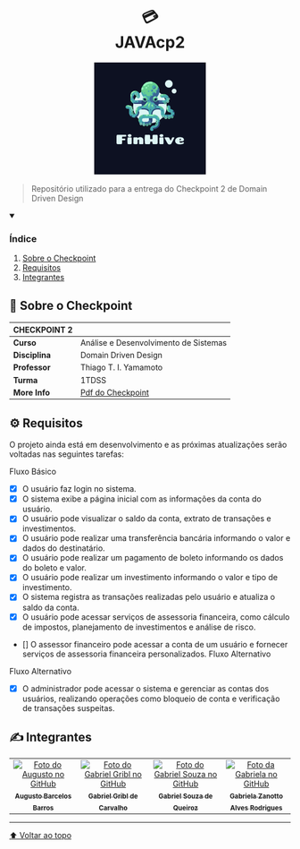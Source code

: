 <h1 align="center">
💳<br>JAVAcp2
</h1>
 
<p align="center">
<img src="GFX/logo/logo.png" alt="exemplo imagem" width=200>
</p>

> Repositório utilizado para a entrega do Checkpoint 2 de Domain Driven Design

<details open>
  <summary><h3><strong>Índice</strong></h3></summary>
  <ol>
    <li><a href="#sobre">Sobre o Checkpoint</a></li>
    <li><a href="#requisitos">Requisitos</a></li>
    <li><a href="#autores">Integrantes</a></li>
  </ol>
</details>

<h2 name="sobre">📖 Sobre o Checkpoint</h2>

| **CHECKPOINT 2** |                                       |
| ---------------- | ------------------------------------- |
| **Curso**        | Análise e Desenvolvimento de Sistemas |
| **Disciplina**   | Domain Driven Design                  |
| **Professor**    | Thiago T. I. Yamamoto                 |
| **Turma**        | 1TDSS                                 |
| **More Info**    | [Pdf do Checkpoint](GFX/cp2.pdf)      |

<h2 name="requisitos">⚙️ Requisitos</h2>

O projeto ainda está em desenvolvimento e as próximas atualizações serão voltadas nas seguintes tarefas:

Fluxo Básico

- [x] O usuário faz login no sistema.
- [x] O sistema exibe a página inicial com as informações da conta do usuário.
- [x] O usuário pode visualizar o saldo da conta, extrato de transações e investimentos.
- [x] O usuário pode realizar uma transferência bancária informando o valor e dados do
        destinatário.
- [x] O usuário pode realizar um pagamento de boleto informando os dados do boleto e
        valor.
- [x] O usuário pode realizar um investimento informando o valor e tipo de investimento.
- [x] O sistema registra as transações realizadas pelo usuário e atualiza o saldo da conta.
- [x] O usuário pode acessar serviços de assessoria financeira, como cálculo de impostos,
        planejamento de investimentos e análise de risco.
-   [] O assessor financeiro pode acessar a conta de um usuário e fornecer serviços de
    assessoria financeira personalizados.
    Fluxo Alternativo

Fluxo Alternativo

- [x] O administrador pode acessar o sistema e gerenciar as contas dos usuários,
        realizando operações como bloqueio de conta e verificação de transações suspeitas.

<h2 name="autores">✍️ Integrantes</h2>
<table>
  <tr>
    <td align="center">
      <a href="https://github.com/Asteriuz">
        <img src="https://avatars.githubusercontent.com/u/89879115?v=4" width="115px;" alt="Foto do Augusto no GitHub"/><br>
        <sub>
          <strong>Augusto Barcelos Barros</strong>
        </sub>
      </a>
    </td>
    <td align="center">
      <a href="https://github.com/gribl88">
        <img src="https://avatars.githubusercontent.com/u/126920453?v=4" width="115px;" alt="Foto do Gabriel Gribl no GitHub"/><br>
        <sub>
          <strong>Gabriel Gribl de Carvalho</strong>
        </sub>
      </a>
    </td>
    <td align="center">
      <a href="https://github.com/GabrielSouzaQ">
        <img src="https://avatars.githubusercontent.com/u/126726456?v=4" width="115px;" alt="Foto do Gabriel Souza no GitHub"/><br>
        <sub>
          <strong>Gabriel Souza de Queiroz</strong>
        </sub>
      </a>
    </td>
    <td align="center">
      <a href="https://github.com/GabsBecca">
        <img src="https://avatars.githubusercontent.com/u/126920756?v=4" width="115px;" alt="Foto da Gabriela no GitHub"/><br>
        <sub>
          <strong>Gabriela Zanotto Alves Rodrigues</strong>
        </sub>
      </a>
  </tr>
</table>

---

[⬆ Voltar ao topo](#HTMLcp1)
